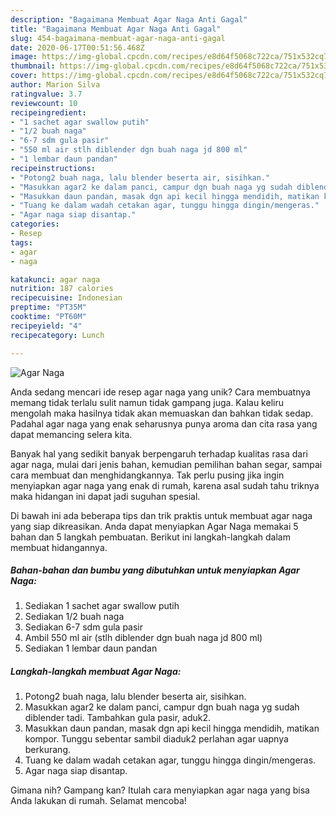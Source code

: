 ```yaml
---
description: "Bagaimana Membuat Agar Naga Anti Gagal"
title: "Bagaimana Membuat Agar Naga Anti Gagal"
slug: 454-bagaimana-membuat-agar-naga-anti-gagal
date: 2020-06-17T00:51:56.468Z
image: https://img-global.cpcdn.com/recipes/e8d64f5068c722ca/751x532cq70/agar-naga-foto-resep-utama.jpg
thumbnail: https://img-global.cpcdn.com/recipes/e8d64f5068c722ca/751x532cq70/agar-naga-foto-resep-utama.jpg
cover: https://img-global.cpcdn.com/recipes/e8d64f5068c722ca/751x532cq70/agar-naga-foto-resep-utama.jpg
author: Marion Silva
ratingvalue: 3.7
reviewcount: 10
recipeingredient:
- "1 sachet agar swallow putih"
- "1/2 buah naga"
- "6-7 sdm gula pasir"
- "550 ml air stlh diblender dgn buah naga jd 800 ml"
- "1 lembar daun pandan"
recipeinstructions:
- "Potong2 buah naga, lalu blender beserta air, sisihkan."
- "Masukkan agar2 ke dalam panci, campur dgn buah naga yg sudah diblender tadi. Tambahkan gula pasir, aduk2."
- "Masukkan daun pandan, masak dgn api kecil hingga mendidih, matikan kompor. Tunggu sebentar sambil diaduk2 perlahan agar uapnya berkurang."
- "Tuang ke dalam wadah cetakan agar, tunggu hingga dingin/mengeras."
- "Agar naga siap disantap."
categories:
- Resep
tags:
- agar
- naga

katakunci: agar naga 
nutrition: 187 calories
recipecuisine: Indonesian
preptime: "PT35M"
cooktime: "PT60M"
recipeyield: "4"
recipecategory: Lunch

---
```



![Agar Naga](https://img-global.cpcdn.com/recipes/e8d64f5068c722ca/751x532cq70/agar-naga-foto-resep-utama.jpg)

Anda sedang mencari ide resep agar naga yang unik? Cara membuatnya memang tidak terlalu sulit namun tidak gampang juga. Kalau keliru mengolah maka hasilnya tidak akan memuaskan dan bahkan tidak sedap. Padahal agar naga yang enak seharusnya punya aroma dan cita rasa yang dapat memancing selera kita.

Banyak hal yang sedikit banyak berpengaruh terhadap kualitas rasa dari agar naga, mulai dari jenis bahan, kemudian pemilihan bahan segar, sampai cara membuat dan menghidangkannya. Tak perlu pusing jika ingin menyiapkan agar naga yang enak di rumah, karena asal sudah tahu triknya maka hidangan ini dapat jadi suguhan spesial.




Di bawah ini ada beberapa tips dan trik praktis untuk membuat agar naga yang siap dikreasikan. Anda dapat menyiapkan Agar Naga memakai 5 bahan dan 5 langkah pembuatan. Berikut ini langkah-langkah dalam membuat hidangannya.

<!--inarticleads1-->

##### Bahan-bahan dan bumbu yang dibutuhkan untuk menyiapkan Agar Naga:

1. Sediakan 1 sachet agar swallow putih
1. Sediakan 1/2 buah naga
1. Sediakan 6-7 sdm gula pasir
1. Ambil 550 ml air (stlh diblender dgn buah naga jd 800 ml)
1. Sediakan 1 lembar daun pandan




<!--inarticleads2-->

##### Langkah-langkah membuat Agar Naga:

1. Potong2 buah naga, lalu blender beserta air, sisihkan.
1. Masukkan agar2 ke dalam panci, campur dgn buah naga yg sudah diblender tadi. Tambahkan gula pasir, aduk2.
1. Masukkan daun pandan, masak dgn api kecil hingga mendidih, matikan kompor. Tunggu sebentar sambil diaduk2 perlahan agar uapnya berkurang.
1. Tuang ke dalam wadah cetakan agar, tunggu hingga dingin/mengeras.
1. Agar naga siap disantap.




Gimana nih? Gampang kan? Itulah cara menyiapkan agar naga yang bisa Anda lakukan di rumah. Selamat mencoba!
